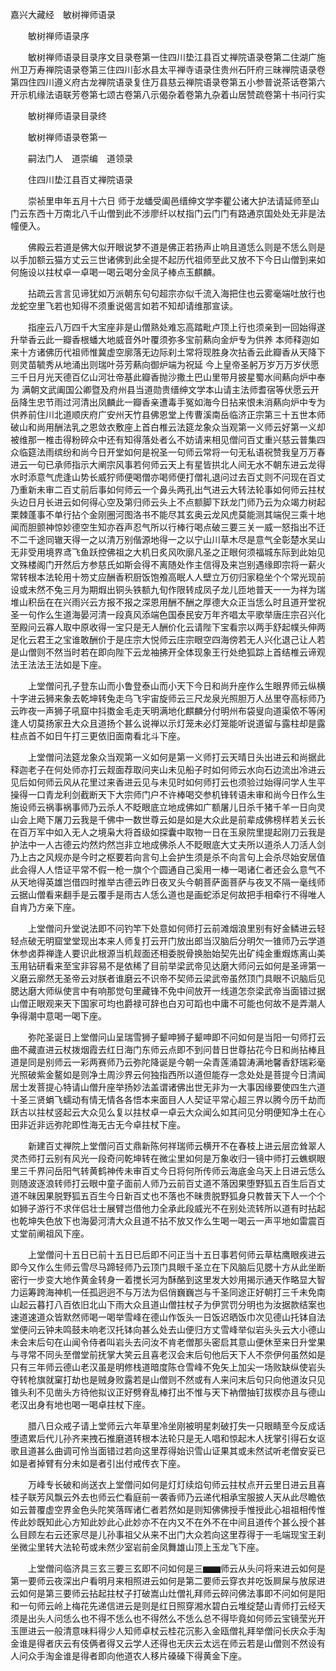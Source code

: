 <!-- { "loadSidebar": true } -->
嘉兴大藏经　敏树禅师语录


　　敏树禅师语录序


　　敏树禅师语录目录序文目录卷第一住四川垫江县百丈禅院语录卷第二住湖广施州卫万寿禅院语录卷第三住四川彭水县太平禅寺语录住贵州石阡府三昧禅院语录卷第四住四川遵义府古龙禅院语录复住万县慈云禅院语录卷第五小参普说茶话卷第六开示机缘法语联芳卷第七颂古卷第八示偈杂着卷第九杂着山居赞疏卷第十书问行实

　　敏树禅师语录目录终

　　敏树禅师语录卷第一

　　嗣法门人　道崇编　道领录

　　住四川垫江县百丈禅院语录

　　崇祯里申年五月十六日
师于龙蟠受阖邑缙绅文学李瞿公诸大护法请延师至山门云东西十万南北八千山僧到此不涉廖纤以杖指门云门门有路通京国处处无非是法幢便入。

　　佛殿云若道是佛大似开眼说梦不道是佛正若扬声止响且道恁么则是不恁么则是以手加额云猫方丈云三世诸佛到此全提不起历代祖师至此又放不下今日山僧到来如何施设以拄杖卓一卓喝一喝云喝分金凤子棒点玉麒麟。

　　拈疏云言言见谛犹如万派朝东句句超宗亦似千流入海把住也云雾毫端吐放行也龙蛇空里飞若也知得不须重说偈言如若不知却请维那宣读。

　　指座云八万四千大宝座非是山僧熟处难忘高踏毗卢顶上行也须亲到一回始得遂升举香云此一瓣香根蟠大地威音外叶覆须弥多宝前爇向金炉专为供养
本师释迦如来十方诸佛历代祖师惟冀虚空廓落无边际刹土常将现胜身次拈香云此瓣香从天降下则灵苗毓秀从地涌出则瑞叶芬芳爇向御炉端为祝延
今上皇帝圣躬万岁万万岁伏愿三千日月光天德百亿山河壮帝基此瓣香抛沙撒土巴山里带月披星蜀水间爇向炉中奉为
满朝文武阖国公卿暨及府州县当道勋贵缙绅文学本山请主法师耆宿等伏愿云开岳降生忠节雨过河清出凤麟此一瓣香亲遭毒手冤如海今日拈来恨未消爇向炉中专为供养前住川北道顺庆府广安州天竹县佛恩堂上传曹溪南岳临济正宗第三十五世本师破山和尚用酬法乳之恩敛衣敷座上首白椎云法筵龙象众当观第一义师云好第一义却被维那一椎击得粉碎众中还有知得落处者么不妨请来相见僧问百丈重兴慈云普集四众临筵法雨缤纷和尚今日开堂如何是祝圣一句师云常将一句无私语祝赞我皇万万春进云一句已承师指示大阐宗风事若何师云天上有星皆拱北人间无水不朝东进云龙得水时添意气虎逢山势长威狞师便喝僧亦喝师便打僧礼退问过去百丈则不问现在百丈乃重新未审二百丈前后事如何师云一个鼻头两孔出气进云大转法轮事如何师云拄杖头边日月长进云如何得心空及第归师云头上不点额脚下跃龙门师乃云为众竭力树起栗棘蓬事不单行拈个金刚圈河图洛书不能尽其玄奥云龙风虎莫能测其端倪三乘十地闻而胆颤神惊妙德空生知亦吞声忍气所以行棒行喝点破三要三关一威一怒指出不迁不二千途同辙天得一之以清万别偕源地得一之以宁山川草木尽是意气全彰楚水吴山无非受用境界鸢飞鱼跃控佛祖之大机日炙风吹廓凡圣之正眼何须福城东际到此始见文殊楼阁门开然后方参慈氏如斯会得不离随处作主信得及来岂别遇缘即宗将一薪火常转根本法轮用十笏丈应酬香积厨饭饱飧高眠人人壁立万仞归家稳坐个个常光现前设或未然不兔三月为期煆出铜头铁额九旬作限转成凤子龙儿匝地普天一一为祥为瑞堆山积岳在在兴雨兴云方报不报之深恩用酬不酬之厚德大众正当恁么时且道开堂祝圣一句作么生道海晏河清一段真风添端色国泰民安万年齐唱太平歌举唐庄宗召兴化至殿问云寡人取中原收得一宝只是无人酬价化云请陛下宝看宗以两手舒起幞头伸两足化云君王之宝谁敢酬价于是庄宗大悦师云庄宗眼空四海傍若无人兴化退己让人若是山僧则不然当时若在即向陛下云龙袖拂开全体现象王行处绝狐踪上首结椎云谛观法王法法王法如是下座。

　　上堂僧问孔子登东山而小鲁登泰山而小天下今日和尚升座作么生眼界师云纵横十字进云狮来象去乾坤转兔走乌飞宇宙旋师云三尺龙泉光照胆万人丛里夺高标师乃云昨夜一声狮子吼窟中抖擞金毛走天明满地化麒麟分付明州布袋叟向道渠侬不等闲逢人切莫扬家丑大众且道扬个甚么说禅以示灯笼未必灯笼能听说道留与露柱却是露柱点首不如日午打三更依旧面南看北斗下座。

　　上堂僧问法筵龙象众当观第一义如何是第一义师打云天晴日头出进云和尚据此释迦老子在何处师亦打云觌面荐取问夹山未见船子时如何师云水向石边流出冷进云见后如何师云风从花里过来香进云见与未见时如何师打云也须验过始得问学人生平操得一口青龙利剑截断天下大宗师门户不许棒喝交参机锋转语未审和尚今日作么生施设师云祸事祸事师乃云杀人不眨眼底立地成佛如广额屠儿日杀千猪千羊一日向灵山会上飏下屠刀云我是千佛中一数世尊云如是如是大众此是前辈成佛榜样若关云长在百万军中如入无人之境枭大将首级如探囊中取物一日在玉泉院里提起刚刀云我是护法中一人古德云灼然灼然岂非立地成佛杀人不眨眼底大丈夫所以道杀人刀活人剑乃上古之风规亦是今时之枢要若向言句上会护生须是杀不向言句上会杀尽始安居值此会得人人悟证平常不假一枪一旗个个圆通自己奚用一棒一喝诸仁者还会么意气不从天地得英雄岂借四时推举古德云昨日夜叉头今朝菩萨面菩萨与夜叉不隔一毫线师云据山僧看来翻手是云覆手是雨古人恁么道也是画蛇添足何故把手相牵行不得唯人自肯乃方亲下座。

　　上堂僧问升堂说法即不问钓竿下处意如何师打云前滩烟浪里别有好金鳞进云轻轻点破无明窟堂堂现出本来人师复打云开门放出郎当汉脑后分明欠一锥师乃云学道休参卤莽禅逢人要识此根源当机觌面还相委脱骨换胎始契先出矿纯金重煆炼离山美玉用钻研看来至宝非容易不是依稀了目前举梁武帝见达磨大师问云如何是圣谛第一义磨云廓然无圣帝云对朕者谁磨云不识帝不契师云梁武帝虽然顶门具眼不识脑后见腮达磨大师纵使言中有响那觉句里藏锋不免中间放开一线道怎奈梁武帝当面错过据山僧正眼观来天下国家可均也爵禄可辞也白刃可蹈也中庸不可能也何故不是弄潮人争得潮中意喝一喝下座。

　　弥陀圣诞日上堂僧问山呈瑞雪狮子颦呻狮子颦呻即不问如何是当阳一句师打云曲不藏直进云杖拨烟霞去红日海门东师云点即不到问昔日世尊拈花今日和尚拈棒且道是同是别师云一彩两赛师乃云弥陀降诞是今朝一朵青莲涌碧涛满地馨香舒瑞彩毫光照破紫金鳌如是则净土周沙界云何独指西所以道但能存一念处处是菩提今日清闻居士发菩提心特请山僧升座举扬妙法盖谓诸佛出世无非为一大事因缘要使四生六道十圣三贤蜎飞蠕动有情无情各各悟本来面目人人契证平常心超三界以腾今历千劫而跃古以拄杖竖起云大众见么复以拄杖卓一卓云大众闻么如其问见分明便知净土在心田非近非远弥陀即性海无古无今卓拄杖下座。

　　新建百丈禅院上堂僧问百丈鼎新陈何祥瑞师云横开不在春枝上进云层峦耸翠人灵杰师打云别有风光一段奇问乾坤转在微尘里如何是万象收归一镜中师打云蟭螟眼里三千界问岳阳气转黄鹤神传未审百丈今日将何所传师云海底金乌天上日进云恁么则随波逐浪转师打云眼中童子面前人师乃云前百丈道不落因果堕野狐五百生后百丈道不昧因果脱野狐五百生今日新百丈也不落也不昧贵脱野狐身只教普天下人一个个如狮子游行不求伴侣壮士展臂岂借他力全承此段威光不在别处流转所以道有时拈起也乾坤失色放下也海晏河清大众且道不拈不放又作么生喝一喝云一声平地如雷震百丈堂前阐祖风下座。

　　上堂僧问十五日已前十五日已后即不问正当十五日事若何师云草枯鹰眼疾进云即今又作么生师云雪尽马蹄轻师乃云顶门具眼千圣立在下风脑后见腮十方从此坐断密行一步变大地作黄金转身一着搅长河为酥酪到这里发大妙用揭示通天作略显大智力运筹跨海神机一任孤迥迥不与万法为侣俏巍巍岂与千圣同途正好朝打三千未免南山起云暮打八百依旧北山下雨大众且道山僧拄杖子为伊赏罚分明也为汝据款结案也速道速道众皆默然师喝一喝举雪峰在德山作饭头一日饭迟晒饭巾次见德山托钵自法堂便问云钟未鸣鼓未响老汉托钵向甚么处去山便归方丈雪峰举似岩头头云大小德山未会末后句在山闻令侍者叫岩头去问汝不肯老僧那头密启其意山便休至来日升堂果与寻常不同头至僧堂前抚掌大笑云且喜老汉会末后句他后天下人不奈伊何虽然如是只有三年师云德山老汉虽是明修栈道暗度陈仓雪峰不免矢上加尖一场败缺纵使岩头夺转枪旗就窠打劫也是贼身败露若是山僧则不然或有人来问末后句只向他道汝只见锥头利不见凿头方待他拟议正好劈脊乱棒打出不惟与天下衲僧抽钉拔楔亦且与德山老汉出身有地也喝一喝卓拄杖下座。

　　腊八日众戒子请上堂师云六年草里冷坐刚被明星刺破打失一只眼睛至今反成话堕遗累后代儿孙齐来拽石推磨道转根本法轮只是无人唱和惊起木人抚掌引得石女讴歌且道甚么曲调可怜当面错过若向这里荐得始识雪山证果其或未然试听老僧安妥已如是者掉臂有分未如是者引出付戒传衣下座。

　　万峰专长破和尚送衣上堂僧问如何是灯灯续焰句师云拄杖点开云里日进云且喜桂子联芳风飘云外去也师云伫看庭前一袭香师乃云递代相承宝服披人天从此尽瞻依如云普覆虚空界金色头陀笑落晖诸仁者若然如是则知佛佛授手惟授此心祖祖相传惟传此妙既知此心方知此妙此心此妙亦不在内又不在外不在中间且道传个甚么授个甚么目顾左右云还家尽是儿孙事祖父从来不出门大众若向这里荐得于一毛端现宝王刹坐微尘里转大法轮苟或未然少室岩前金凤舞雄山顶上玉龙飞下座。

　　上堂僧问临济具三玄三要三玄即不问如何是三▆▆师云从头问将来进云如何是第一要师云夜深出户看明月来相照进云如何是第二要师云穿衣并吃饭屙屎与放尿进云如何是第三要师云拈起拄杖子打破嵩山灶僧礼拜师云碎问佛法事即不问如何是阳和一句师云岭上梅花先递信进云是则是红日照穿湘水碧白云堆绽楚山青师打云经天须是出头人问恁么也不得不恁么也不得然么不恁么总不得毕竟如何师云宝镜莹光开玉匣进云一般清意味料得少人知师卓杖云桂花沉影入金瓯僧礼拜举僧问长庆众手淘金谁是得者庆云有伎俩者得又云学人还得也无庆云太远在师云若是山僧则不然设有人问众手淘金谁是得者即向他道农人移片磉磉下得黄金下座。

